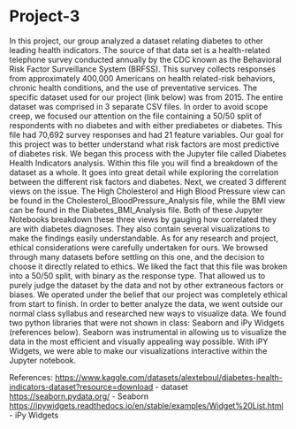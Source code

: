 # Project-3
  In this project, our group analyzed a dataset relating diabetes to other leading health indicators. The source of that data set is a health-related telephone survey conducted annually by the CDC known as the Behavioral Risk Factor Surveillance System (BRFSS). This survey collects responses from approximately 400,000 Americans on health related-risk behaviors, chronic health conditions, and the use of preventative services. The specific dataset used for our project (link below) was from 2015. The entire dataset was comprised in 3 separate CSV files. In order to avoid scope creep, we focused our attention on the file containing a 50/50 split of respondents with no diabetes and with either prediabetes or diabetes. This file had 70,692 survey responses and had 21 feature variables.
  Our goal for this project was to better understand what risk factors are most predictive of diabetes risk. We began this process with the Jupyter file called Diabetes Health Indicators analysis. Within this file you will find a breakdown of the dataset as a whole. It goes into great detail while exploring the correlation between the different risk factors and diabetes. Next, we created 3 different views on the issue. The High Cholesterol and High Blood Pressure view can be found in the Cholesterol_BloodPressure_Analysis file, while the BMI view can be found in the Diabetes_BMI_Analysis file. Both of these Jupyter Notebooks breakdown these three views by gauging how correlated they are with diabetes diagnoses. They also contain several visualizations to make the findings easily understandable.
  As for any research and project, ethical considerations were carefully undertaken for ours. We browsed through many datasets before settling on this one, and the decision to choose it directly related to ethics. We liked the fact that this file was broken into a 50/50 split, with binary as the response type. That allowed us to purely judge the dataset by the data and not by other extraneous factors or biases. We operated under the belief that our project was completely ethical from start to finish.
  In order to better analyze the data, we went outside our normal class syllabus and researched new ways to visualize data. We found two python libraries that were not shown in class: Seaborn and iPy Widgets (references below). Seaborn was instrumental in allowing us to visualize the data in the most efficient and visually appealing way possible. With iPY Widgets, we were able to make our visualizations interactive within the Jupyter notebook.

References:
https://www.kaggle.com/datasets/alexteboul/diabetes-health-indicators-dataset?resource=download - dataset
https://seaborn.pydata.org/ - Seaborn
https://ipywidgets.readthedocs.io/en/stable/examples/Widget%20List.html - iPy Widgets
